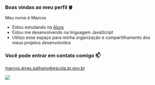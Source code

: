 ### Boas vindas ao meu perfil 🍀

Meu nome é Marcos

- Estou estudando na [Alura](https://www.alura.com.br)
- Estou me desenvolvendo na linguagem JavaScript
- Utilizo esse espaço para minha organização e compartilhamento dos meus projetos desenvolvidos

### Você pode entrar em contato comigo 📫

marcos.alves.palhano@escola.pr.gov.br

![](https://tenor.com/pt-BR/view/besito-catlove-gif-11397231996208728070)
